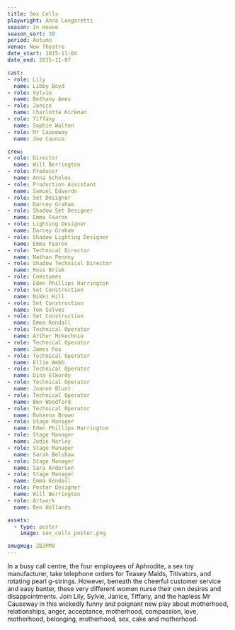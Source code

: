 ```yaml
---
title: Sex Cells
playwright: Anna Longaretti
season: In House
season_sort: 30
period: Autumn
venue: New Theatre
date_start: 2015-11-04
date_end: 2015-11-07

cast:
- role: Lily
  name: Libby Boyd
- role: Sylvie
  name: Bethany Ames
- role: Janice
  name: Charlotte Kirkman
- role: Tiffany
  name: Sophie Walton
- role: Mr Causeway
  name: Joe Caunce

crew:
- role: Director
  name: Will Berrington
- role: Producer
  name: Anna Scholes
- role: Production Assistant
  name: Samuel Edwards
- role: Set Designer
  name: Darcey Graham
- role: Shadow Set Designer
  name: Emma Fearon
- role: Lighting Designer
  name: Darcey Graham
- role: Shadow Lighting Designer
  name: Emma Fearon
- role: Technical Director
  name: Nathan Penney
- role: Shadow Technical Director
  name: Ross Brisk
- role: Comstumes
  name: Eden Phillips Harrington
- role: Set Construction
  name: Nikki Hill
- role: Set Construction
  name: Tom Selves
- role: Set Construction
  name: Emma Kendall
- role: Technical Operator
  name: Arthur Mckechnie
- role: Technical Operator
  name: James Fox
- role: Technical Operator
  name: Ellie Webb
- role: Technical Operator
  name: Dina Elkordy
- role: Technical Operator
  name: Joanne Blunt
- role: Technical Operator
  name: Ben Woodford
- role: Technical Operator
  name: Rohanna Brown
- role: Stage Manager
  name: Eden Phillips Harrington
- role: Stage Manager
  name: Jodie Marley
- role: Stage Manager
  name: Sarah Belshaw
- role: Stage Manager
  name: Sara Anderson
- role: Stage Manager
  name: Emma Kendall
- role: Poster Designer
  name: Will Berrington
- role: Artwork
  name: Ben Hollands

assets:
  - type: poster
    image: sex_cells_poster.png

smugmug: ZB3PM9
---
```


In a busy call centre, the four employees of Aphrodite, a sex toy manufacturer, take telephone orders for Teasey Maids, Titivators, and rotating pearl g-strings. However, beneath the cheerful customer service and easy banter, these very different women nurse their own desires and disappointments. Join Lily, Sylvie, Janice, Tiffany, and the hapless Mr Causeway in this wickedly funny and poignant new play about motherhood, relationships, anger, acceptance, motherhood, compassion, love, motherhood, belonging, motherhood, sex, cake and motherhood.
